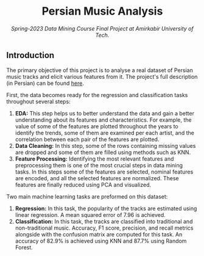 <h1 align="center">Persian Music Analysis</h1>
<h6 align="center">Spring-2023 Data Mining Course Final Project at Amirkabir University of Tech.</h6>


## Introduction
The primary objective of this project is to analyse a real dataset of Persian music tracks and elicit various features from it. The project's full description (in Persian) can be found [here](https://github.com/NegarMov/Computational-Intelligence/blob/master/ANN_9831062/CI_project1%20-%20Description.pdf).

First, the data becomes ready for the regression and classification tasks throughout several steps:
1. **EDA:** This step helps us to better understand the data and gain a better understanding about its features and characteristics. For example, the value of some of the features are plotted throughout the years to identify the trends, some of them are examined per each artist, and the correlation between each pair of the features are plotted.
2. **Data Cleaning:** In this step, some of the rows containing missing values are dropped and some of them are filled using methods such as KNN.
3. **Feature Processing:** Identifying the most relevant features and preprocessing them is one of the most crucial steps in data mining tasks. In this steps some of the features are selected, nominal features are encoded, and all the selected features are normalized. These features are finally reduced using PCA and visualized.

Two main machine learning tasks are preformed on this dataset:
1. **Regression:** In this task, the popularity of the tracks are estimated using linear regression. A mean squared error of 7.96 is achieved.
2. **Classification:** In this task, the tracks are classified into traditional and non-traditional music. Accuracy, F1 score, precision, and recall metrics alongside with the confusion matrix are computed for this task. An accuracy of 82.9% is achieved using KNN and 87.7% using Random Forest.
